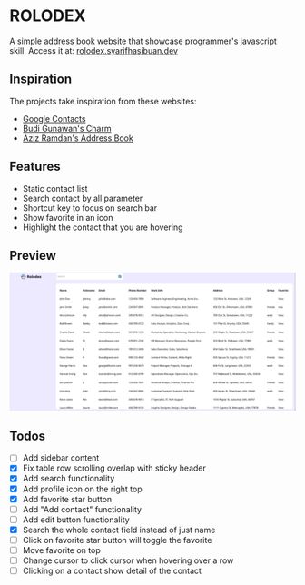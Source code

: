 # ROLODEX

A simple address book website that showcase programmer's javascript skill.
Access it at: [rolodex.syarifhasibuan.dev](https://rolodex.syarifhasibuan.dev)

## Inspiration

The projects take inspiration from these websites:

- [Google Contacts](https://contacts.google.com)
- [Budi Gunawan's Charm](https://charm.budigunawan.com)
- [Aziz Ramdan's Address Book](https://bearmentor-address-book.azizramdan.id)

## Features

- Static contact list
- Search contact by all parameter
- Shortcut key to focus on search bar
- Show favorite in an icon
- Highlight the contact that you are hovering

## Preview

![Preview](assets/preview.png)

## Todos

- [ ] Add sidebar content
- [x] Fix table row scrolling overlap with sticky header
- [x] Add search functionality
- [x] Add profile icon on the right top
- [x] Add favorite star button
- [ ] Add "Add contact" functionality
- [ ] Add edit button functionality
- [x] Search the whole contact field instead of just name
- [ ] Click on favorite star button will toggle the favorite
- [ ] Move favorite on top
- [ ] Change cursor to click cursor when hovering over a row
- [ ] Clicking on a contact show detail of the contact
